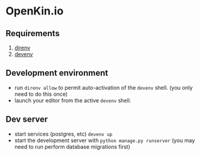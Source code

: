 # OpenKin.io

## Requirements

1. [direnv](https://direnv.net/)  
1. [devenv](https://devenv.sh/)

## Development environment

- run `direnv allow` to permit auto-activation of the `devenv` shell. (you only need to do this once)
- launch your editor from the active `devenv` shell.

## Dev server

- start services (postgres, etc) `devenv up`
- start the development server with `python manage.py runserver` (you may need to run perform database migrations first)
